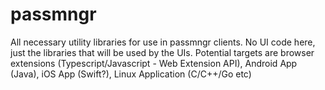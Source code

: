 # passmngr
All necessary utility libraries for use in passmngr clients. No UI code here, just the libraries that will be used by the UIs. Potential targets are browser extensions (Typescript/Javascript - Web Extension API), Android App (Java), iOS App (Swift?), Linux Application (C/C++/Go etc)
